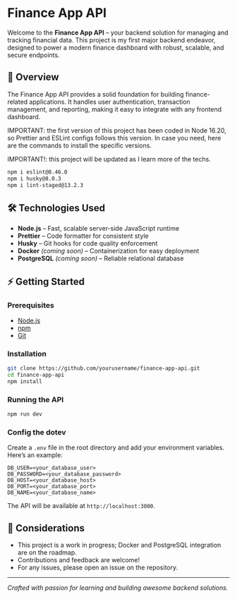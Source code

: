 # Finance App API

Welcome to the **Finance App API** – your backend solution for managing and tracking financial data. This project is my first major backend endeavor, designed to power a modern finance dashboard with robust, scalable, and secure endpoints.

## 🚀 Overview

The Finance App API provides a solid foundation for building finance-related applications. It handles user authentication, transaction management, and reporting, making it easy to integrate with any frontend dashboard.

IMPORTANT: the first version of this project has been coded in Node 16.20, so Prettier and ESLint configs follows this version. In case you need, here are the commands to install the specific versions.

IMPORTANT!: this project will be updated as I learn more of the techs.


```bash
npm i eslint@8.46.0
npm i husky@8.0.3
npm i lint-staged@13.2.3

```

## 🛠️ Technologies Used

- **Node.js** – Fast, scalable server-side JavaScript runtime
- **Prettier** – Code formatter for consistent style
- **Husky** – Git hooks for code quality enforcement
- **Docker** *(coming soon)* – Containerization for easy deployment
- **PostgreSQL** *(coming soon)* – Reliable relational database

## ⚡ Getting Started

### Prerequisites

- [Node.js](https://nodejs.org/)
- [npm](https://www.npmjs.com/)
- [Git](https://git-scm.com/)

### Installation

```bash
git clone https://github.com/yourusername/finance-app-api.git
cd finance-app-api
npm install
```

### Running the API

```bash
npm run dev
```

### Config the dotev
Create a `.env` file in the root directory and add your environment variables. Here’s an example:

```plaintext
DB_USER=<your_database_user>
DB_PASSWORD=<your_database_password>
DB_HOST=<your_database_host>
DB_PORT=<your_database_port>
DB_NAME=<your_database_name>
```

The API will be available at `http://localhost:3000`.

## 📌 Considerations

- This project is a work in progress; Docker and PostgreSQL integration are on the roadmap.
- Contributions and feedback are welcome!
- For any issues, please open an issue on the repository.

---

*Crafted with passion for learning and building awesome backend solutions.*